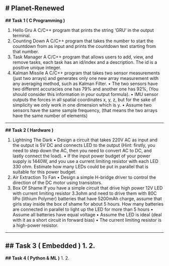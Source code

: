 **# Planet-Renewed**
---
**## Task 1 ( C Programming )**
1. Hello Gru
A C/C++ program that prints the string ‘GRU’ in the output terminal.
3. Counting Down
A C/C++ program that takes the number to start the countdown from as input and prints the countdown text starting from that number.
5. Task Manager
A C/C++ program that allows users to add, view, and remove tasks, each task has an id/index and a description. The id is a positive unique integer.
7. Kalman Missile
A C/C++ program that takes two sensor measurements (just two arrays) and generates only one new array measurement with any averaging method, such as Kalman Filter.
• The two sensors have two different accuracies one has 79% and another one has 92%, (You should consider this information in your output formula).
• IMU sensor outputs the forces in all spatial coordinates x, y, z, but for the sake of simplicity we only work in one dimension which is y.
• Assume two sensors have the same sample frequency, (that means the two arrays have the same number of elements)
---
**## Task 2 ( Hardware )**
1. Lightning The Dark
• Design a circuit that takes 220V AC as input and the output is 5V DC and connects LED to the output (Hint: firstly, you need to step down the AC, then you need to convert AC to DC, and lastly connect the load).
• If the input power budget of your power supply is 1440W, and you use a current limiting resistor with each LED 330 ohm. Estimate how many LEDs could be put in parallel that is suitable for this power budget.
3. Air Extraction To Fan
• Design a simple H-bridge driver to control the direction of the DC motor using transistors.
5. Box Of Shame
If you have a simple circuit that drive high power 12V LED with current limiting resistor 3.3ohm and need to drive them with 80C liPo (lithium Polymer) batteries that have 5200mAh charge, assume that girls stay inside the box of shame for about 5 hours. How many batteries are connected in parallel to light up the LED for more than 5 hours
• Assume all batteries have equal voltage
• Assume the LED is ideal (deal with it as a short circuit in forward bias)
• The current limiting resistor is a high-power resistor.
---
**## Task 3 ( Embedded )**
1. 
2.
---
**## Task 4 ( Python & ML )**
1.
2.
